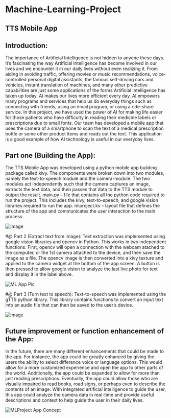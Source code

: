 # Machine-Learning-Project
## TTS Mobile App 

## Introduction:
The importance of Artificial Intelligence is not hidden to anyone these days. It’s fascinating the way Artificial Intelligence has become involved in our lives and we encounter it in our daily lives without even realizing it. From aiding in avoiding traffic, offering movies or music recommendations, voice-controlled personal digital assistants, the famous self-driving cars and vehicles, instant translation of machines, and many other predictive capabilities are just some applications of the forms Artificial Intelligence has taken up today. AI makes our lives more efficient every day. AI empowers many programs and services that help us do everyday things such as connecting with friends, using an email program, or using a ride-share service.
In this project, we have used the power of AI for making life easier for those patients who have difficulty in reading their medicine labels or prescriptions due to small fonts. Our team has developed a mobile app that uses the camera of a smartphone to scan the text of a medical prescription bottle or some other product items and reads out the text. This application is a good example of how AI technology is useful in our everyday lives.

## Part one (Building the App):
The TTS Mobile App was developed using a python mobile app building package called kivy. The components were broken down into two modules, namely the text-to-speech module and the camera-module. The two modules act independently such that the camera captures an image, extracts the text data, and then passes that data to the TTS module to output the result.
main.py – file that contains all the python code required to run the project. This includes the kivy, text-to-speech, and google vision libraries required to run the app. 
mlproject.kv – layout file that defines the structure of the app and communicates the user interaction to the main process. 

![image](https://user-images.githubusercontent.com/13397606/146822399-9281866c-85d2-45e3-9296-fd40be66dd25.png)

#@ Part 2 (Extract text from image):
Text extraction was implemented using google vision libraries and opencv in Python. This works in two independent functions. First, opencv will open a connection with the webcam atached to the computer, or the 1st camera attached to the device, and then save the image as a file. The opencv image is then converted into a kivy texture and applied to the camera widget at the bottom of the app screen. A button is then pressed to allow google vision to analyze the last live photo for text and display it in the label above.
 
![ML App Pic](https://user-images.githubusercontent.com/13397606/146821767-8d221e0e-0dad-4ef0-8eeb-6b16d96847d3.png)

#@ Part 3 (Turn text to speech):
Text-to-speech was implemented using the gTTS python library. This library contains functions to convert an input text into an audio file that can then be saved to the user’s device. 
 
![image](https://user-images.githubusercontent.com/13397606/146822542-4492fe45-db8a-4a1f-8a90-9aa7fbd18e66.png)

## Future improvement or function enhancement of the App:
In the future, there are many different enhancements that could be made to the app. For instance, the app could be greatly enhanced by giving the users the ability to select difference voice or language options. This would allow for a more customized experience and open the app to other parts of the world. Additionally, the app could be expanded to allow for more than just reading prescriptions. Eventually, the app could allow those who are visually impaired to read books, road signs, or perhaps even to describe the contents of an image. With integrated artificial intelligence to guide the user, this app could analyze the camera data in real-time and provide useful descriptions and context to help guide the user in their daily lives.


![MLProject App Concept](https://user-images.githubusercontent.com/13397606/146821897-7c70be2e-4179-495e-b23a-12d900434e9b.png)

